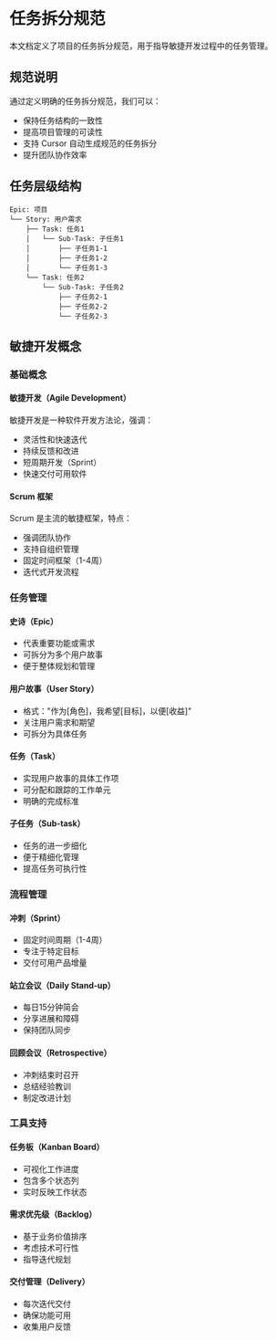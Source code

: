 # 任务拆分规范

本文档定义了项目的任务拆分规范，用于指导敏捷开发过程中的任务管理。

## 规范说明

通过定义明确的任务拆分规范，我们可以：

- 保持任务结构的一致性
- 提高项目管理的可读性
- 支持 Cursor 自动生成规范的任务拆分
- 提升团队协作效率

## 任务层级结构

```text
Epic: 项目
└── Story: 用户需求
    ├── Task: 任务1
    │   └── Sub-Task: 子任务1
    │       ├── 子任务1-1
    │       ├── 子任务1-2
    │       └── 子任务1-3
    └── Task: 任务2
        └── Sub-Task: 子任务2
            ├── 子任务2-1
            ├── 子任务2-2
            └── 子任务2-3
```

## 敏捷开发概念

### 基础概念

#### 敏捷开发（Agile Development）

敏捷开发是一种软件开发方法论，强调：

- 灵活性和快速迭代
- 持续反馈和改进
- 短周期开发（Sprint）
- 快速交付可用软件

#### Scrum 框架

Scrum 是主流的敏捷框架，特点：

- 强调团队协作
- 支持自组织管理
- 固定时间框架（1-4周）
- 迭代式开发流程

### 任务管理

#### 史诗（Epic）

- 代表重要功能或需求
- 可拆分为多个用户故事
- 便于整体规划和管理

#### 用户故事（User Story）

- 格式："作为[角色]，我希望[目标]，以便[收益]"
- 关注用户需求和期望
- 可拆分为具体任务

#### 任务（Task）

- 实现用户故事的具体工作项
- 可分配和跟踪的工作单元
- 明确的完成标准

#### 子任务（Sub-task）

- 任务的进一步细化
- 便于精细化管理
- 提高任务可执行性

### 流程管理

#### 冲刺（Sprint）

- 固定时间周期（1-4周）
- 专注于特定目标
- 交付可用产品增量

#### 站立会议（Daily Stand-up）

- 每日15分钟简会
- 分享进展和障碍
- 保持团队同步

#### 回顾会议（Retrospective）

- 冲刺结束时召开
- 总结经验教训
- 制定改进计划

### 工具支持

#### 任务板（Kanban Board）

- 可视化工作进度
- 包含多个状态列
- 实时反映工作状态

#### 需求优先级（Backlog）

- 基于业务价值排序
- 考虑技术可行性
- 指导迭代规划

#### 交付管理（Delivery）

- 每次迭代交付
- 确保功能可用
- 收集用户反馈
